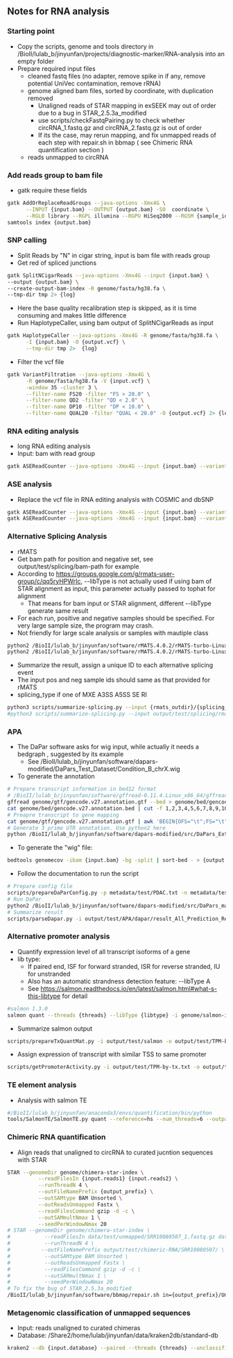 ## Notes for RNA analysis

### Starting point
- Copy the scripts, genome  and tools directory in /BioII/lulab_b/jinyunfan/projects/diagnostic-marker/RNA-analysis into an empty folder
- Prepare required input files
  - cleaned fastq files (no adapter, remove spike in if any, remove potential UniVec contamination, remove rRNA)
  - genome aligned bam files, sorted by coordinate, with duplication removed
    - Unaligned reads of STAR mapping in exSEEK may out of order due to a bug in STAR_2.5.3a_modified
    - use scripts/checkFastqPairing.py to check whether circRNA_1.fastq.gz and circRNA_2.fastq.gz is out of order
    - If its the case, may rerun mapping, and fix unmapped reads of each step with repair.sh in bbmap ( see Chimeric RNA quantification section )
  - reads unmapped to circRNA


### Add reads group to bam file
  - gatk require these fields
  ```bash
  gatk AddOrReplaceReadGroups --java-options -Xmx4G \
        --INPUT {input.bam} --OUTPUT {output.bam} -SO  coordinate \
        --RGLB library --RGPL illumina --RGPU HiSeq2000 --RGSM {sample_id} > {log} 2>&1
  samtools index {output.bam}
  ```

### SNP calling
  - Split Reads by "N" in cigar string, input is bam file with reads group
  - Get red of spliced junctions
  ```bash
  gatk SplitNCigarReads --java-options -Xmx4G --input {input.bam} \
  --output {output.bam} \
  --create-output-bam-index -R genome/fasta/hg38.fa \
  --tmp-dir tmp 2> {log}
  ```
  - Here the base quality recalibration step is skipped, as it is time consuming and makes little difference
  - Run HaplotypeCaller, using bam output of SplitNCigarReads as input
  ```bash
  gatk HaplotypeCaller --java-options -Xmx4G -R genome/fasta/hg38.fa \
        -I {input.bam} -O {output.vcf} \
        --tmp-dir tmp 2>  {log}
  ``` 
  - Filter the vcf file
  ```bash
  gatk VariantFiltration --java-options -Xmx4G \
        -R genome/fasta/hg38.fa -V {input.vcf} \
        -window 35 -cluster 3 \
        --filter-name FS20 -filter "FS > 20.0" \
        --filter-name QD2 -filter "QD < 2.0" \
        --filter-name DP10 -filter "DP < 10.0" \
        --filter-name QUAL20 -filter "QUAL < 20.0" -O {output.vcf} 2> {log} 
  ```
  
### RNA editing analysis
  - long RNA editing analysis
  - Input: bam with read group
  ```bash
  gatk ASEReadCounter --java-options -Xmx4G --input {input.bam} --variant genome/vcf/REDIportal.vcf.gz  --reference genome/fasta/hg38.fa --output-format TABLE 2> {log} | gzip -c > {output.count}
  ```

### ASE analysis
  - Replace the vcf file in RNA editing analysis with COSMIC and dbSNP
  ```bash
  gatk ASEReadCounter --java-options -Xmx4G --input {input.bam} --variant genome/vcf/dbSNP.vcf.gz.vcf.gz --reference genome/fasta/hg38.fa --output-format TABLE 2> {log} | gzip -c > {output.dbSNP-count}
  gatk ASEReadCounter --java-options -Xmx4G --input {input.bam} --variant genome/vcf/COSMIC.vcf.gz --reference genome/fasta/hg38.fa --output-format TABLE 2> {log} | gzip -c > {output.COSMIC-count}
  ```


### Alternative Splicing Analysis
  - rMATS
  - Get bam path for position and negative set, see output/test/splicing/bam-path for example
  - According to https://groups.google.com/g/rmats-user-group/c/qq5ryHPWrIc, --libType is not actually used if using bam of STAR alignment as input, this parameter actually passed to tophat for alignment
    - That means for bam input or STAR alignment, different --libType generate same result
  - For each run, positive and negative samples should be specified. For very large sample size, the program may crash.
  - Not friendly for large scale analysis or samples with mautiple class
  ```bash
  python2 /BioII/lulab_b/jinyunfan/software/rMATS.4.0.2/rMATS-turbo-Linux-UCS4/rmats.py --b1 {pos_path} --b2 {neg_path} --gtf genome/gtf/gencode.v27.annotation.gtf --od {outdir} -t paired  --libType fr-firststrand --readLength 150 
  python2 /BioII/lulab_b/jinyunfan/software/rMATS.4.0.2/rMATS-turbo-Linux-UCS4/rmats.py --b1 output/test/splicing/bam-path/PDAC.txt  --b2 output/test/splicing/bam-path/HD.txt --gtf genome/gtf/gencode.v27.annotation.gtf --od output/test/splicing/rmats -t paired  --libType fr-firststrand --readLength 150
  ``` 
  - Summarize the result, assign a unique ID to each alternative splicing event
  - The input pos and neg sample ids should same as that provided for rMATS
  - splicing_type if one of MXE A3SS A5SS SE RI 
  ```bash
  python3 scripts/summarize-splicing.py --input {rmats_outdir}/{splicing_type}.MATS.JC.txt  --outdir {outdir} --type {splicing_type} --method JC  --pos {pos}  --neg  {neg}
  #python3 scripts/summarize-splicing.py --input output/test/splicing/rmats/SE.MATS.JC.txt  --type SE --method JC --pos metadata/test/PDAC.txt --neg metadata/test/HD.txt  --outdir output/test/splicing/matrix
  ``` 


### APA
  - The DaPar software asks for wig input, while actually it needs a bedgraph , suggested by its example
    - See /BioII/lulab_b/jinyunfan/software/dapars-modified/DaPars_Test_Dataset/Condition_B_chrX.wig
  - To generate the annotation
  ```bash
  # Prepare transcript information in bed12 format
  # /BioII/lulab_b/jinyunfan/software/gffread-0.11.4.Linux_x86_64/gffread
  gffread genome/gtf/gencode.v27.annotation.gtf --bed > genome/bed/gencode.v27.annotation.bed
  cat genome/bed/gencode.v27.annotation.bed | cut -f 1,2,3,4,5,6,7,8,9,10,11,12 > genome/bed/gencode.v27.annotation.12.bed
  # Preapre transcript to gene mapping
  cat genome/gtf/gencode.v27.annotation.gtf | awk 'BEGIN{OFS="\t";FS="\t";}$3=="transcript"{print $9}' | awk 'BEGIN{OFS="\t";FS=";";}{split($1,gene," ");split($2,tx," ");print tx[2],gene[2]}' | sed 's/"//g' > genome/tx2gene.txt
  # Generate 3 prime UTR annotation. Use python2 here
  python /BioII/lulab_b/jinyunfan/software/dapars-modified/src/DaPars_Extract_Anno.py -b genome/bed/gencode.v27.annotation.12.bed -s genome/tx2gene.txt -o genome/bed/gencode.v27.annotation.UTR3p.bed
  ```
  - To generate the "wig" file:
  ```bash
  bedtools genomecov -ibam {input.bam} -bg -split | sort-bed - > {output.wig}
  ``` 
  - Follow the documentation to run the script
  ```bash
  # Prepare config file
  scripts/prepareDaParConfig.py -p metadata/test/PDAC.txt -n metadata/test/HD.txt -i output/test/APA/wig -o output/test/APA/dapar --config output/test/APA/config.txt #python3 
  # Run DaPar
  python2 /BioII/lulab_b/jinyunfan/software/dapars-modified/src/DaPars_main.py output/test/APA/config.txt
  # Summarize result
  scripts/parseDapar.py -i output/test/APA/dapar/result_All_Prediction_Results.txt -c output/test/APA/config.txt -l output/test/APA/matrix/long.txt -s output/test/APA/matrix/short.txt -p output/test/APA/matrix/PDUI.txt
  ```


### Alternative promoter analysis
  - Quantify expression level of all transcript isoforms of a gene
  - lib type: 
    - If paired end, ISF for forward stranded, ISR for reverse stranded, IU for unstranded
    - Also has an automatic strandness detection feature: --libType A
    - See https://salmon.readthedocs.io/en/latest/salmon.html#what-s-this-libtype for detail
  ```bash
  #salmon 1.3.0
  salmon quant --threads {threads} --libType {libtype} -i genome/salmon-index -1 {input.fastq1} -2 {input.fastq2} --validateMappings --gcBias -o {outdir}
  ```
  - Summarize salmon output
  ```bash
  scripts/prepareTxQuantMat.py -i output/test/salmon -o output/test/TPM-by-tx.txt
  ```
  - Assign expression of transcript with similar TSS to same promoter
  ```bash
  scripts/getPromoterActivity.py -i output/test/TPM-by-tx.txt -o output/test/TPM-by-promoter.txt 
  ``` 


### TE element analysis
  - Analysis with salmon TE
  ```bash
  #/BioII/lulab_b/jinyunfan/anaconda3/envs/quantification/bin/python
  tools/SalmonTE/SalmonTE.py quant --reference=hs --num_threads=6 --outpath=output/{sample_id}  {fastq1} {fastq2}
  ``` 


### Chimeric RNA quantification
  - Align reads that unaligned to circRNA to curated jucntion sequences with STAR
  ```bash
  STAR --genomeDir genome/chimera-star-index \
            --readFilesIn {input.reads1} {input.reads2} \
            --runThreadN 4 \
            --outFileNamePrefix {output_prefix} \
            --outSAMtype BAM Unsorted \
            --outReadsUnmapped Fastx \
            --readFilesCommand gzip -d -c \
            --outSAMmultNmax 1 \
            --seedPerWindowNmax 20
  # STAR --genomeDir genome/chimera-star-index \
  #           --readFilesIn data/test/unmapped/SRR10080507_1.fastq.gz data/test/unmapped/SRR10080507_2.fastq.gz \
  #           --runThreadN 4 \
  #          --outFileNamePrefix output/test/chimeric-RNA/SRR10080507/ \
  #           --outSAMtype BAM Unsorted \
  #           --outReadsUnmapped Fastx \
  #           --readFilesCommand gzip -d -c \
  #           --outSAMmultNmax 1 \
  #           --seedPerWindowNmax 20
  # To fix the bug of STAR_2.5.3a_modified 
  /BioII/lulab_b/jinyunfan/software/bbmap/repair.sh in={output_prefix}/Unmapped.out.mate1 in2={output_prefix}/Unmapped.out.mate1 out=unmapped_1.fastq.gz out2=unmapped_2.fastq.gz overwrite=t 
  ```


### Metagenomic classification of unmapped sequences
  - Input: reads unaligned to curated chimeras
  - Database: /Share2/home/lulab/jinyunfan/data/kraken2db/standard-db
  ```bash
  kraken2 --db {input.database} --paired --threads {threads} --unclassified-out {params.unclassified} --report {output.report}  --use-names  {input.fastq1} {input.fastq2}  >  {output.assignment} 2> {log} 
  ```
